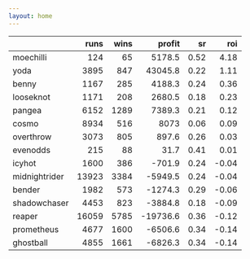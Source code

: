 ```yaml
---   
layout: home   
---   
```



|               |   runs |   wins |   profit |   sr |   roi |
|:--------------|-------:|-------:|---------:|-----:|------:|
| moechilli     |    124 |     65 |   5178.5 | 0.52 |  4.18 |
| yoda          |   3895 |    847 |  43045.8 | 0.22 |  1.11 |
| benny         |   1167 |    285 |   4188.3 | 0.24 |  0.36 |
| looseknot     |   1171 |    208 |   2680.5 | 0.18 |  0.23 |
| pangea        |   6152 |   1289 |   7389.3 | 0.21 |  0.12 |
| cosmo         |   8934 |    516 |   8073   | 0.06 |  0.09 |
| overthrow     |   3073 |    805 |    897.6 | 0.26 |  0.03 |
| evenodds      |    215 |     88 |     31.7 | 0.41 |  0.01 |
| icyhot        |   1600 |    386 |   -701.9 | 0.24 | -0.04 |
| midnightrider |  13923 |   3384 |  -5949.5 | 0.24 | -0.04 |
| bender        |   1982 |    573 |  -1274.3 | 0.29 | -0.06 |
| shadowchaser  |   4453 |    823 |  -3884.8 | 0.18 | -0.09 |
| reaper        |  16059 |   5785 | -19736.6 | 0.36 | -0.12 |
| prometheus    |   4677 |   1600 |  -6506.6 | 0.34 | -0.14 |
| ghostball     |   4855 |   1661 |  -6826.3 | 0.34 | -0.14 |